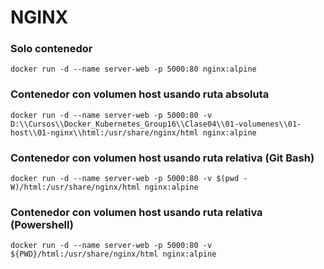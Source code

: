 # NGINX

### Solo contenedor
```
docker run -d --name server-web -p 5000:80 nginx:alpine
```

### Contenedor con volumen host usando ruta absoluta
```
docker run -d --name server-web -p 5000:80 -v D:\\Cursos\\Docker_Kubernetes_Group16\\Clase04\\01-volumenes\\01-host\\01-nginx\\html:/usr/share/nginx/html nginx:alpine
```

### Contenedor con volumen host usando ruta relativa (Git Bash)
```
docker run -d --name server-web -p 5000:80 -v $(pwd -W)/html:/usr/share/nginx/html nginx:alpine
```

### Contenedor con volumen host usando ruta relativa (Powershell)
```
docker run -d --name server-web -p 5000:80 -v ${PWD}/html:/usr/share/nginx/html nginx:alpine
```